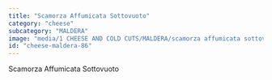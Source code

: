 ```yaml
---
title: "Scamorza Affumicata Sottovuoto"
category: "cheese"
subcategory: "MALDERA"
image: "media/1 CHEESE AND COLD CUTS/MALDERA/scamorza affumicata sottovuoto.jpg"
id: "cheese-maldera-86"
---
```


Scamorza Affumicata Sottovuoto
